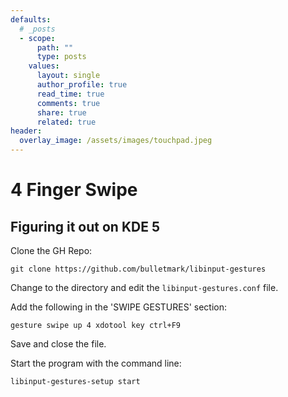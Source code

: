 ```yaml
---
defaults:
  # _posts
  - scope:
      path: ""
      type: posts
    values:
      layout: single
      author_profile: true
      read_time: true
      comments: true
      share: true
      related: true
header:
  overlay_image: /assets/images/touchpad.jpeg
---
```


# 4 Finger Swipe
## Figuring it out on KDE 5

Clone the GH Repo:
```
git clone https://github.com/bulletmark/libinput-gestures
```

Change to the directory and edit the ```libinput-gestures.conf``` file.

Add the following in the 'SWIPE GESTURES' section:
```
gesture swipe up 4 xdotool key ctrl+F9
```

Save and close the file.

Start the program with the command line:
```
libinput-gestures-setup start
```


